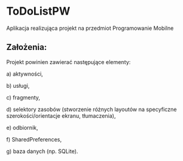 # ToDoListPW
Aplikacja realizująca projekt na przedmiot Programowanie Mobilne


## Założenia:
Projekt powinien zawierać następujące elementy:

a) aktywności,

b) usługi,

c) fragmenty,

d) selektory zasobów (stworzenie różnych layoutów na specyficzne szerokości/orientacje
ekranu, tłumaczenia),

e) odbiornik,

f) SharedPreferences,

g) baza danych (np. SQLite).